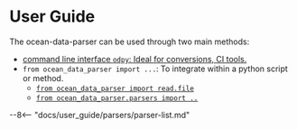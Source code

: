 # User Guide

The ocean-data-parser can be used through two main methods:

- [command line interface `odpy`: Ideal for conversions, CI tools.](cli.md)
- `from ocean_data_parser import ...`: To integrate within a python script or method.
  - [`from ocean_data_parser import read.file`](read.md)
  - [`from ocean_data_parser.parsers import ..`](parsers/index.md)

--8<-- "docs/user_guide/parsers/parser-list.md"
